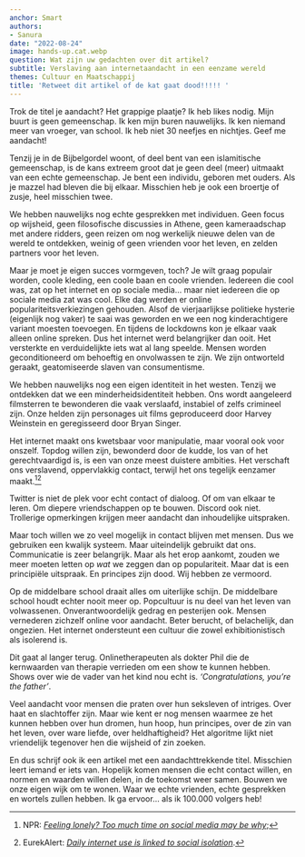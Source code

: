 ```yaml
---
anchor: Smart
authors:
- Sanura
date: "2022-08-24"
image: hands-up.cat.webp
question: Wat zijn uw gedachten over dit artikel?
subtitle: Verslaving aan internetaandacht in een eenzame wereld
themes: Cultuur en Maatschappij
title: 'Retweet dit artikel of de kat gaat dood!!!!! '
---
```

Trok de titel je aandacht? Het grappige plaatje? Ik heb likes nodig. Mijn buurt is geen gemeenschap. Ik ken mijn buren nauwelijks. Ik ken niemand meer van vroeger, van school. Ik heb niet 30 neefjes en nichtjes. Geef me aandacht!

Tenzij je in de Bijbelgordel woont, of deel bent van een islamitische gemeenschap, is de kans extreem groot dat je geen deel (meer) uitmaakt van een echte gemeenschap. Je bent een individu, geboren met ouders. Als je mazzel had bleven die bij elkaar. Misschien heb je ook een broertje of zusje, heel misschien twee.

We hebben nauwelijks nog echte gesprekken met individuen. Geen focus op wijsheid, geen filosofische discussies in Athene, geen kameraadschap met andere ridders, geen reizen om nog werkelijk nieuwe delen van de wereld te ontdekken, weinig of geen vrienden voor het leven, en zelden partners voor het leven.

Maar je moet je eigen succes vormgeven, toch? Je wilt graag populair worden, coole kleding, een coole baan en coole vrienden. Iedereen die cool was, zat op het internet en op sociale media... maar niet iedereen die op sociale media zat was cool. Elke dag werden er online populariteitsverkiezingen gehouden. Alsof de vierjaarlijkse politieke hysterie (eigenlijk nog vaker) te saai was geworden en we een nog kinderachtigere variant moesten toevoegen. En tijdens de lockdowns kon je elkaar vaak alleen online spreken. Dus het internet werd belangrijker dan ooit. Het versterkte en verduidelijkte iets wat al lang speelde. Mensen worden geconditioneerd om behoeftig en onvolwassen te zijn. We zijn ontworteld geraakt, geatomiseerde slaven van consumentisme.

We hebben nauwelijks nog een eigen identiteit in het westen. Tenzij we ontdekken dat we een minderheidsidentiteit hebben. Ons wordt aangeleerd filmsterren te bewonderen die vaak verslaafd, instabiel of zelfs crimineel zijn. Onze helden zijn personages uit films geproduceerd door Harvey Weinstein en geregisseerd door Bryan Singer.

Het internet maakt ons kwetsbaar voor manipulatie, maar vooral ook voor onszelf. Topdog willen zijn, bewonderd door de kudde, los van of het gerechtvaardigd is, is een van onze meest duistere ambities. Het verschaft ons verslavend, oppervlakkig contact, terwijl het ons tegelijk eenzamer maakt.[^1][^2]

Twitter is niet de plek voor echt contact of dialoog. Of om van elkaar te leren. Om diepere vriendschappen op te bouwen. Discord ook niet. Trollerige opmerkingen krijgen meer aandacht dan inhoudelijke uitspraken.

Maar toch willen we zo veel mogelijk in contact blijven met mensen. Dus we gebruiken een kwalijk systeem. Maar uiteindelijk gebruikt dat ons. Communicatie is zeer belangrijk. Maar als het erop aankomt, zouden we meer moeten letten op *wat* we zeggen dan op populariteit. Maar dat is een principiële uitspraak. En principes zijn dood. Wij hebben ze vermoord.

Op de middelbare school draait alles om uiterlijke schijn. De middelbare school houdt echter nooit meer op. Popcultuur is nu deel van het leven van volwassenen. Onverantwoordelijk gedrag en pesterijen ook. Mensen vernederen zichzelf online voor aandacht. Beter berucht, of belachelijk, dan ongezien. Het internet ondersteunt een cultuur die zowel exhibitionistisch als isolerend is.

Dit gaat al langer terug. Onlinetherapeuten als dokter Phil die de kernwaarden van therapie verrieden om een show te kunnen hebben. Shows over wie de vader van het kind nou echt is. *‘Congratulations, you’re the father’*.

Veel aandacht voor mensen die praten over hun seksleven of intriges. Over haat en slachtoffer zijn. Maar wie kent er nog mensen waarmee ze het kunnen hebben over hun dromen, hun hoop, hun principes, over de zin van het leven, over ware liefde, over heldhaftigheid? Het algoritme lijkt niet vriendelijk tegenover hen die wijsheid of zin zoeken.

En dus schrijf ook ik een artikel met een aandachttrekkende titel. Misschien leert iemand er iets van. Hopelijk komen mensen die echt contact willen, en normen en waarden willen delen, in de toekomst weer samen. Bouwen we onze eigen wijk om te wonen. Waar we echte vrienden, echte gesprekken en wortels zullen hebben. Ik ga ervoor… als ik 100.000 volgers heb!

[^1]: NPR: *[Feeling lonely? Too much time on social media may be why](https://www.npr.org/sections/health-shots/2017/03/06/518362255/feeling-lonely-too-much-time-on-social-media-may-be-why)*;
[^2]: EurekAlert: *[Daily internet use is linked to social isolation](https://www.eurekalert.org/news-releases/598990)*.
